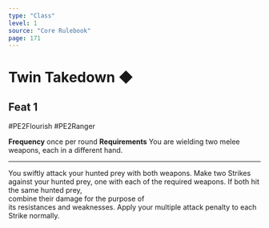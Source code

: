 ```yaml
---
type: "Class"
level: 1
source: "Core Rulebook"
page: 171
---
```

# Twin Takedown ◆
## Feat 1
#PE2Flourish #PE2Ranger

**Frequency** once per round
**Requirements** You are wielding two melee weapons, each in a different hand.

---
You swiftly attack your hunted prey with both weapons. Make two Strikes against your hunted prey, one with each of the required weapons. If both hit the same hunted prey,  
combine their damage for the purpose of  
its resistances and weaknesses. Apply your multiple attack penalty to each Strike normally.